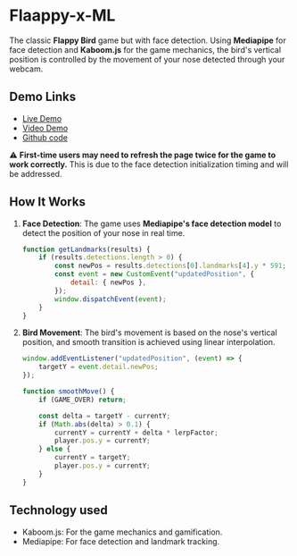# Flaappy-x-ML

The classic **Flappy Bird** game but with face detection. Using **Mediapipe** for face detection and **Kaboom.js** for the game mechanics, the bird's vertical position is controlled by the movement of your nose detected through your webcam.

## Demo Links

- [Live Demo](https://mravaloarison.github.io/Flappy-x-ML/)  
- [Video Demo](https://youtu.be/6fLMEm1HIjQ)
- [Github code](https://github.com/mravaloarison/Flappy-x-ML)

⚠️ **First-time users may need to refresh the page twice for the game to work correctly.** This is due to the face detection initialization timing and will be addressed.

## How It Works

1. **Face Detection**: The game uses **Mediapipe's face detection model** to detect the position of your nose in real time.
   
   ```js
   function getLandmarks(results) {
       if (results.detections.length > 0) {
           const newPos = results.detections[0].landmarks[4].y * 591;
           const event = new CustomEvent("updatedPosition", {
               detail: { newPos },
           });
           window.dispatchEvent(event);
       }
   }
   ```

2. **Bird Movement**: The bird's movement is based on the nose's vertical position, and smooth transition is achieved using linear interpolation.

   ```js
   window.addEventListener("updatedPosition", (event) => {
       targetY = event.detail.newPos;
   });
   
   function smoothMove() {
       if (GAME_OVER) return;
   
       const delta = targetY - currentY;
       if (Math.abs(delta) > 0.1) {
           currentY = currentY + delta * lerpFactor;
           player.pos.y = currentY;
       } else {
           currentY = targetY;
           player.pos.y = currentY;
       }
   }
   ```
   
## Technology used
- Kaboom.js: For the game mechanics and gamification.
- Mediapipe: For face detection and landmark tracking.

  
